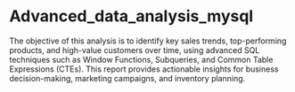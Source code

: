 # Advanced_data_analysis_mysql
The objective of this analysis is to identify key sales trends, top-performing products, and high-value customers over time, using advanced SQL techniques such as Window Functions, Subqueries, and Common Table Expressions (CTEs). This report provides actionable insights for business decision-making, marketing campaigns, and inventory planning.
